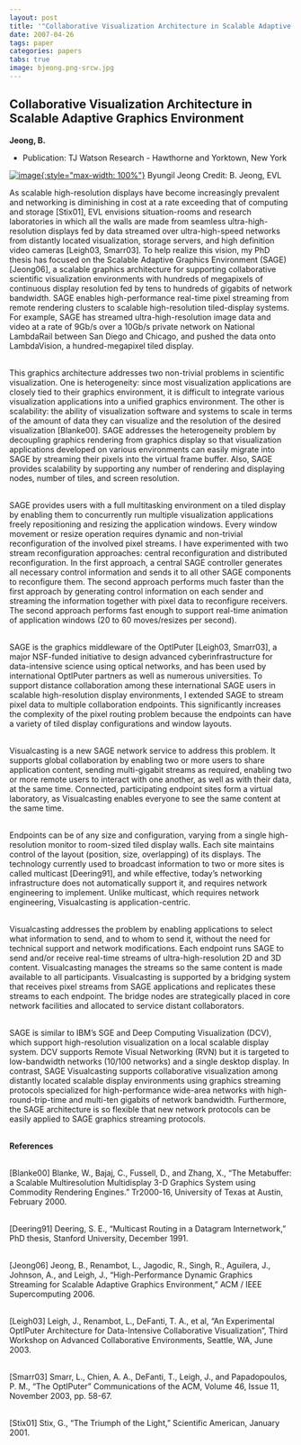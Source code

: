 ```yaml
---
layout: post
title: '"Collaborative Visualization Architecture in Scalable Adaptive Graphics Environment"'
date: 2007-04-26
tags: paper
categories: papers
tabs: true
image: bjeong.png-srcw.jpg
---
```


## Collaborative Visualization Architecture in Scalable Adaptive Graphics Environment
**Jeong, B.**
- Publication: TJ Watson Research - Hawthorne and Yorktown, New York


[![image](https://www.evl.uic.edu/output/originals/bjeong.png-srcw.jpg){:style="max-width: 100%"}](https://www.evl.uic.edu/output/originals/bjeong.png-srcw.jpg)
Byungil Jeong
Credit: B. Jeong, EVL

As scalable high-resolution displays have become increasingly prevalent and networking is diminishing in cost at a rate exceeding that of computing and storage [Stix01], EVL envisions situation-rooms and research laboratories in which all the walls are made from seamless ultra-high-resolution displays fed by data streamed over ultra-high-speed networks from distantly located visualization, storage servers, and high definition video cameras [Leigh03, Smarr03]. To help realize this vision, my PhD thesis has focused on the Scalable Adaptive Graphics Environment (SAGE) [Jeong06], a scalable graphics architecture for supporting collaborative scientific visualization environments with hundreds of megapixels of continuous display resolution fed by tens to hundreds of gigabits of network bandwidth. SAGE enables high-performance real-time pixel streaming from remote rendering clusters to scalable high-resolution tiled-display systems. For example, SAGE has streamed ultra-high-resolution image data and video at a rate of 9Gb/s over a 10Gb/s private network on National LambdaRail between San Diego and Chicago, and pushed the data onto LambdaVision, a hundred-megapixel tiled display.<br><br>

This graphics architecture addresses two non-trivial problems in scientific visualization. One is heterogeneity: since most visualization applications are closely tied to their graphics environment, it is difficult to integrate various visualization applications into a unified graphics environment. The other is scalability: the ability of visualization software and systems to scale in terms of the amount of data they can visualize and the resolution of the desired visualization [Blanke00]. SAGE addresses the heterogeneity problem by decoupling graphics rendering from graphics display so that visualization applications developed on various environments can easily migrate into SAGE by streaming their pixels into the virtual frame buffer. Also, SAGE provides scalability by supporting any number of rendering and displaying nodes, number of tiles, and screen resolution.<br><br>

SAGE provides users with a full multitasking environment on a tiled display by enabling them to concurrently run multiple visualization applications freely repositioning and resizing the application windows. Every window movement or resize operation requires dynamic and non-trivial reconfiguration of the involved pixel streams. I have experimented with two stream reconfiguration approaches: central reconfiguration and distributed reconfiguration. In the first approach, a central SAGE controller generates all necessary control information and sends it to all other SAGE components to reconfigure them. The second approach performs much faster than the first approach by generating control information on each sender and streaming the information together with pixel data to reconfigure receivers. The second approach performs fast enough to support real-time animation of application windows (20 to 60 moves/resizes per second).<br><br>

SAGE is the graphics middleware of the OptIPuter [Leigh03, Smarr03], a major NSF-funded initiative to design advanced cyberinfrastructure for data-intensive science using optical networks, and has been used by international OptIPuter partners as well as numerous universities. To support distance collaboration among these international SAGE users in scalable high-resolution display environments, I extended SAGE to stream pixel data to multiple collaboration endpoints. This significantly increases the complexity of the pixel routing problem because the endpoints can have a variety of tiled display configurations and window layouts.<br><br>

Visualcasting is a new SAGE network service to address this problem. It supports global collaboration by enabling two or more users to share application content, sending multi-gigabit streams as required, enabling two or more remote users to interact with one another, as well as with their data, at the same time. Connected, participating endpoint sites form a virtual laboratory, as Visualcasting enables everyone to see the same content at the same time.<br><br>

Endpoints can be of any size and configuration, varying from a single high-resolution monitor to room-sized tiled display walls. Each site maintains control of the layout (position, size, overlapping) of its displays. The technology currently used to broadcast information to two or more sites is called multicast [Deering91], and while effective, today&rsquo;s networking infrastructure does not automatically support it, and requires network engineering to implement. Unlike multicast, which requires network engineering, Visualcasting is application-centric.<br><br>

Visualcasting addresses the problem by enabling applications to select what information to send, and to whom to send it, without the need for technical support and network modifications. Each endpoint runs SAGE to send and/or receive real-time streams of ultra-high-resolution 2D and 3D content. Visualcasting manages the streams so the same content is made available to all participants. Visualcasting is supported by a bridging system that receives pixel streams from SAGE applications and replicates these streams to each endpoint. The bridge nodes are strategically placed in core network facilities and allocated to service distant collaborators.<br><br>

SAGE is similar to IBM&rsquo;s SGE and Deep Computing Visualization (DCV), which support high-resolution visualization on a local scalable display system. DCV supports Remote Visual Networking (RVN) but it is targeted to low-bandwidth networks (10/100 networks) and a single desktop display. In contrast, SAGE Visualcasting supports collaborative visualization among distantly located scalable display environments using graphics streaming protocols specialized for high-performance wide-area networks with high-round-trip-time and multi-ten gigabits of network bandwidth. Furthermore, the SAGE architecture is so flexible that new network protocols can be easily applied to SAGE graphics streaming protocols.<br><br>

<strong>References</strong><br><br>

[Blanke00] Blanke, W., Bajaj, C., Fussell, D., and Zhang, X., &ldquo;The Metabuffer: a Scalable Multiresolution Multidisplay 3-D Graphics System using Commodity Rendering Engines.&rdquo; Tr2000-16, University of Texas at Austin, February 2000.<br><br>

[Deering91] Deering, S. E., &ldquo;Multicast Routing in a Datagram Internetwork,&rdquo; PhD thesis, Stanford University, December 1991.<br><br>

[Jeong06] Jeong, B., Renambot, L., Jagodic, R., Singh, R., Aguilera, J., Johnson, A., and Leigh, J., &ldquo;High-Performance Dynamic Graphics Streaming for Scalable Adaptive Graphics Environment,&rdquo; ACM / IEEE Supercomputing 2006.<br><br>

[Leigh03] Leigh, J., Renambot, L., DeFanti, T. A., et al, &ldquo;An Experimental OptIPuter Architecture for Data-Intensive Collaborative Visualization&rdquo;, Third Workshop on Advanced Collaborative Environments, Seattle, WA, June 2003.<br><br>

[Smarr03] Smarr, L., Chien, A. A.,  DeFanti, T., Leigh, J., and Papadopoulos, P. M., &ldquo;The OptIPuter&rdquo; Communications of the ACM, Volume 46, Issue 11, November 2003, pp. 58-67.<br><br>

[Stix01] Stix, G., &ldquo;The Triumph of the Light,&rdquo; Scientific American, January 2001.
